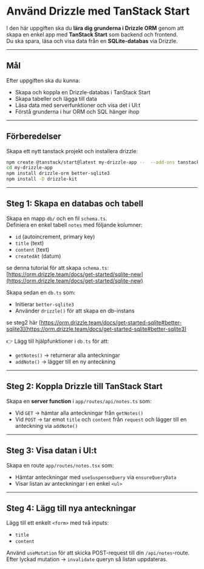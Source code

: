 # Använd Drizzle med TanStack Start

I den här uppgiften ska du **lära dig grunderna i Drizzle ORM** genom att skapa en enkel app med **TanStack Start** som backend och frontend.  
Du ska spara, läsa och visa data från en **SQLite-databas** via Drizzle.

---

## Mål

Efter uppgiften ska du kunna:

- Skapa och koppla en Drizzle-databas i TanStack Start
- Skapa tabeller och lägga till data
- Läsa data med serverfunktioner och visa det i UI:t
- Förstå grunderna i hur ORM och SQL hänger ihop

---

## Förberedelser

Skapa ett nytt tanstack projekt och installera drizzle:

```bash
npm create @tanstack/start@latest my-drizzle-app --  --add-ons tanstack-query
cd my-drizzle-app
npm install drizzle-orm better-sqlite3
npm install -D drizzle-kit
```

---

## Steg 1: Skapa en databas och tabell

Skapa en mapp `db/` och en fil `schema.ts`.  
Definiera en enkel tabell `notes` med följande kolumner:

- `id` (autoincrement, primary key)
- `title` (text)
- `content` (text)
- `createdAt` (datum)

se denna tutorial för att skapa `schema.ts`: [https://orm.drizzle.team/docs/get-started/sqlite-new](https://orm.drizzle.team/docs/get-started/sqlite-new)

Skapa sedan en `db.ts` som:

- Initierar `better-sqlite3`
- Använder `drizzle()` för att skapa en db-instans

se steg2 här [https://orm.drizzle.team/docs/get-started-sqlite#better-sqlite3](https://orm.drizzle.team/docs/get-started-sqlite#better-sqlite3)

👉 Lägg till hjälpfunktioner i `db.ts` för att:

- `getNotes()` → returnerar alla anteckningar
- `addNote()` → lägger till en ny anteckning

---

## Steg 2: Koppla Drizzle till TanStack Start

Skapa en **server function** i `app/routes/api/notes.ts` som:

- Vid `GET` → hämtar alla anteckningar från `getNotes()`
- Vid `POST` → tar emot `title` och `content` från `request` och lägger till en anteckning via `addNote()`

---

## Steg 3: Visa datan i UI:t

Skapa en route `app/routes/notes.tsx` som:

- Hämtar anteckningar med `useSuspenseQuery` via `ensureQueryData`
- Visar listan av anteckningar i en enkel `<ul>`

---

## Steg 4: Lägg till nya anteckningar

Lägg till ett enkelt `<form>` med två inputs:

- `title`
- `content`

Använd `useMutation` för att skicka POST-request till din `/api/notes`-route.  
Efter lyckad mutation → `invalidate` queryn så listan uppdateras.
